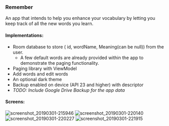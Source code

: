 ### Remember
An app that intends to help you enhance your vocabulary by letting you keep track of all the new words you learn. 

#### Implementations:
* Room database to store ( id, wordName, Meaning(can be null)) from the user. 
  * A few default words are already provided within the app to demonstrate the paging functionality.
* Paging library with ViewModel
* Add words and edit words
* An optional dark theme
* Backup enabled on device (API 23 and higher) with descriptor
* <i> TODO: Include Google Drive Backup for the app data </i>

#### Screens: 
![screenshot_20190301-215946](https://user-images.githubusercontent.com/34805906/53652192-4993c180-3c6e-11e9-87d5-5dc1227dfc59.png) ![screenshot_20190301-220140](https://user-images.githubusercontent.com/34805906/53652198-4e587580-3c6e-11e9-8681-5f8c8c3ae2fc.png)
![screenshot_20190301-220227](https://user-images.githubusercontent.com/34805906/53652205-50bacf80-3c6e-11e9-883e-13488f328ed8.png) ![screenshot_20190301-221915](https://user-images.githubusercontent.com/34805906/53653257-ef483000-3c70-11e9-9d27-c6f3c1501982.png)



